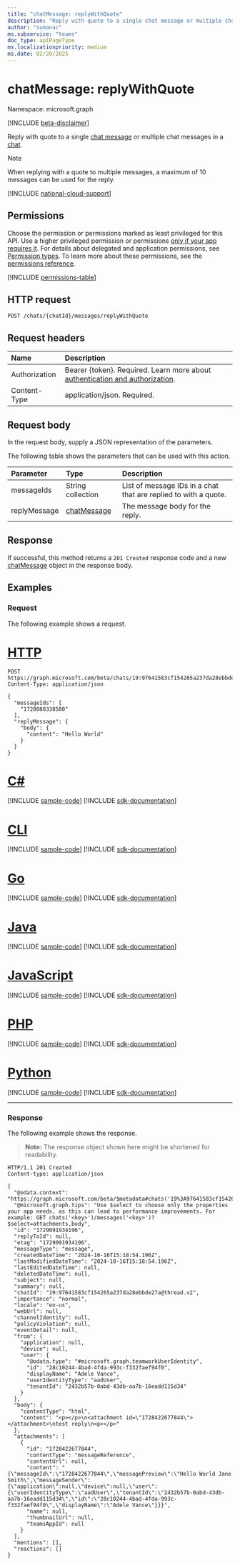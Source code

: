 ```yaml
---
title: "chatMessage: replyWithQuote"
description: "Reply with quote to a single chat message or multiple chat messages in a chat."
author: "sumanac"
ms.subservice: "teams"
doc_type: apiPageType
ms.localizationpriority: medium
ms.date: 02/20/2025
---
```


# chatMessage: replyWithQuote

Namespace: microsoft.graph

[!INCLUDE [beta-disclaimer](../../includes/beta-disclaimer.md)]

Reply with quote to a single [chat message](../resources/chatmessage.md) or multiple chat messages in a [chat](../resources/chat.md).

> [!NOTE]
> When replying with a quote to multiple messages, a maximum of 10 messages can be used for the reply.

[!INCLUDE [national-cloud-support](../../includes/all-clouds.md)]

## Permissions

Choose the permission or permissions marked as least privileged for this API. Use a higher privileged permission or permissions [only if your app requires it](/graph/permissions-overview#best-practices-for-using-microsoft-graph-permissions). For details about delegated and application permissions, see [Permission types](/graph/permissions-overview#permission-types). To learn more about these permissions, see the [permissions reference](/graph/permissions-reference).

<!-- { "blockType": "permissions", "name": "chatmessage_replywithquote" } -->
[!INCLUDE [permissions-table](../includes/permissions/chatmessage-replywithquote-permissions.md)]

## HTTP request

<!-- {
  "blockType": "ignored"
}
-->
``` http
POST /chats/{chatId}/messages/replyWithQuote
```

## Request headers

|Name|Description|
|:---|:---|
|Authorization|Bearer {token}. Required. Learn more about [authentication and authorization](/graph/auth/auth-concepts).|
|Content-Type|application/json. Required.|

## Request body

In the request body, supply a JSON representation of the parameters.

The following table shows the parameters that can be used with this action.

|Parameter|Type|Description|
|:---|:---|:---|
|messageIds|String collection|List of message IDs in a chat that are replied to with a quote. |
|replyMessage|[chatMessage](../resources/chatmessage.md)|The message body for the reply. |

## Response

If successful, this method returns a `201 Created` response code and a new [chatMessage](../resources/chatmessage.md) object in the response body.

## Examples

### Request

The following example shows a request.

# [HTTP](#tab/http)
<!-- {
  "blockType": "request",
  "name": "chatmessage.replyWithQuote",
  "sampleKeys": ["19:97641583cf154265a237da28ebbde27a@thread.v2"]
}
-->
```http
POST https://graph.microsoft.com/beta/chats/19:97641583cf154265a237da28ebbde27a@thread.v2/messages/replyWithQuote
Content-Type: application/json

{
  "messageIds": [
    "1728088338580"
  ],
  "replyMessage": {
    "body": {
      "content": "Hello World"
    }
  }
}
```

# [C#](#tab/csharp)
[!INCLUDE [sample-code](../includes/snippets/csharp/chatmessagereplywithquote-csharp-snippets.md)]
[!INCLUDE [sdk-documentation](../includes/snippets/snippets-sdk-documentation-link.md)]

# [CLI](#tab/cli)
[!INCLUDE [sample-code](../includes/snippets/cli/chatmessagereplywithquote-cli-snippets.md)]
[!INCLUDE [sdk-documentation](../includes/snippets/snippets-sdk-documentation-link.md)]

# [Go](#tab/go)
[!INCLUDE [sample-code](../includes/snippets/go/chatmessagereplywithquote-go-snippets.md)]
[!INCLUDE [sdk-documentation](../includes/snippets/snippets-sdk-documentation-link.md)]

# [Java](#tab/java)
[!INCLUDE [sample-code](../includes/snippets/java/chatmessagereplywithquote-java-snippets.md)]
[!INCLUDE [sdk-documentation](../includes/snippets/snippets-sdk-documentation-link.md)]

# [JavaScript](#tab/javascript)
[!INCLUDE [sample-code](../includes/snippets/javascript/chatmessagereplywithquote-javascript-snippets.md)]
[!INCLUDE [sdk-documentation](../includes/snippets/snippets-sdk-documentation-link.md)]

# [PHP](#tab/php)
[!INCLUDE [sample-code](../includes/snippets/php/chatmessagereplywithquote-php-snippets.md)]
[!INCLUDE [sdk-documentation](../includes/snippets/snippets-sdk-documentation-link.md)]

# [Python](#tab/python)
[!INCLUDE [sample-code](../includes/snippets/python/chatmessagereplywithquote-python-snippets.md)]
[!INCLUDE [sdk-documentation](../includes/snippets/snippets-sdk-documentation-link.md)]

---

### Response

The following example shows the response.

>**Note:** The response object shown here might be shortened for readability.
<!-- {
  "blockType": "response",
  "truncated": true,
  "@odata.type": "microsoft.graph.chatMessage"
}
-->
``` http
HTTP/1.1 201 Created
Content-type: application/json

{
  "@odata.context": "https://graph.microsoft.com/beta/$metadata#chats('19%3A97641583cf154265a237da28ebbde27a%40thread.v2')/messages/$entity",
  "@microsoft.graph.tips": "Use $select to choose only the properties your app needs, as this can lead to performance improvements. For example: GET chats('<key>')/messages('<key>')?$select=attachments,body",
  "id": "1729091934196",
  "replyToId": null,
  "etag": "1729091934196",
  "messageType": "message",
  "createdDateTime": "2024-10-16T15:18:54.196Z",
  "lastModifiedDateTime": "2024-10-16T15:18:54.196Z",
  "lastEditedDateTime": null,
  "deletedDateTime": null,
  "subject": null,
  "summary": null,
  "chatId": "19:97641583cf154265a237da28ebbde27a@thread.v2",
  "importance": "normal",
  "locale": "en-us",
  "webUrl": null,
  "channelIdentity": null,
  "policyViolation": null,
  "eventDetail": null,
  "from": {
    "application": null,
    "device": null,
    "user": {
      "@odata.type": "#microsoft.graph.teamworkUserIdentity",
      "id": "28c10244-4bad-4fda-993c-f332faef94f0",
      "displayName": "Adele Vance",
      "userIdentityType": "aadUser",
      "tenantId": "2432b57b-0abd-43db-aa7b-16eadd115d34"
    }
  },
  "body": {
    "contentType": "html",
    "content": "<p></p>\n<attachment id=\"1728422677844\"></attachment>\ntest reply\n<p></p>"
  },
  "attachments": [
    {
      "id": "1728422677844",
      "contentType": "messageReference",
      "contentUrl": null,
      "content": "{\"messageId\":\"1728422677844\",\"messagePreview\":\"Hello World Jane Smith\",\"messageSender\":{\"application\":null,\"device\":null,\"user\":{\"userIdentityType\":\"aadUser\",\"tenantId\":\"2432b57b-0abd-43db-aa7b-16eadd115d34\",\"id\":\"28c10244-4bad-4fda-993c-f332faef94f0\",\"displayName\":\"Adele Vance\"}}}",
      "name": null,
      "thumbnailUrl": null,
      "teamsAppId": null
    }
  ],
  "mentions": [],
  "reactions": []
}
```
